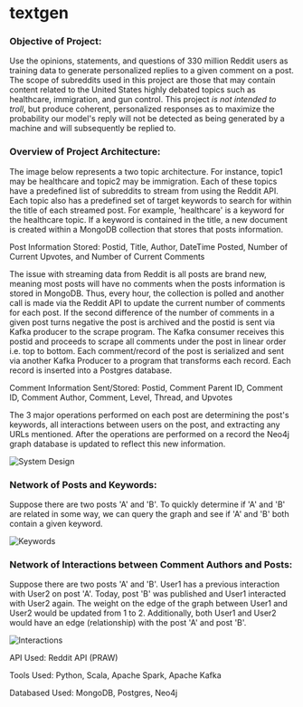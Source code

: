 # textgen

### Objective of Project:

Use the opinions, statements, and questions of 330 million Reddit users as training data to generate personalized replies to a given comment on a post. The scope of subreddits used in this project are those that may contain content related to the United States highly debated topics such as healthcare, immigration, and gun control. This project *is not intended to troll*, but produce coherent, personalized responses as to maximize the probability our model's reply will not be detected as being generated by a machine and will subsequently be replied to. 

### Overview of Project Architecture:

The image below represents a two topic architecture. For instance, topic1 may be healthcare and topic2 may be immigration. Each of these topics have a predefined list of subreddits to stream from using the Reddit API. Each topic also has a predefined set of target keywords to search for within the title of each streamed post. For example, 'healthcare' is a keyword for the healthcare topic. If a keyword is contained in the title, a new document is created within a MongoDB collection that stores that posts information. 

Post Information Stored: Postid, Title, Author, DateTime Posted, Number of Current Upvotes, and Number of Current Comments

The issue with streaming data from Reddit is all posts are brand new, meaning most posts will have no comments when the posts information is stored in MongoDB. Thus, every hour, the collection is polled and another call is made via the Reddit API to update the current number of comments for each post. If the second difference of the number of comments in a given post turns negative the post is archived and the postid is sent via Kafka producer to the scrape program. The Kafka consumer receives this postid and proceeds to scrape all comments under the post in linear order i.e. top to bottom. Each comment/record of the post is serialized and sent via another Kafka Producer to a program that transforms each record. Each record is inserted into a Postgres database.

Comment Information Sent/Stored: Postid, Comment Parent ID, Comment ID, Comment Author, Comment, Level, Thread, and Upvotes

The 3 major operations performed on each post are determining the post's keywords, all interactions between users on the post, and extracting any URLs mentioned. After the operations are performed on a record the Neo4j graph database is updated to reflect this new information. 


![System Design](https://user-images.githubusercontent.com/32493141/54935725-e7d21a80-4eee-11e9-8db9-7632947d5f07.PNG)

### Network of Posts and Keywords:

Suppose there are two posts 'A' and 'B'. To quickly determine if 'A' and 'B' are related in some way, we can query the graph and see if 'A' and 'B' both contain a given keyword. 

![Keywords](https://user-images.githubusercontent.com/32493141/54936446-7dba7500-4ef0-11e9-80d9-40b6f025661e.PNG)

### Network of Interactions between Comment Authors and Posts:


Suppose there are two posts 'A' and 'B'. User1 has a previous interaction with User2 on post 'A'. Today, post 'B' was published and User1 interacted with User2 again. The weight on the edge of the graph between User1 and User2 would be updated from 1 to 2. Additionally, both User1 and User2 would have an edge (relationship) with the post 'A' and post 'B'. 


![Interactions](https://user-images.githubusercontent.com/32493141/54939356-67afb300-4ef6-11e9-902a-1fa85d44fd61.PNG)

API Used: Reddit API (PRAW)

Tools Used: Python, Scala, Apache Spark, Apache Kafka

Databased Used: MongoDB, Postgres, Neo4j
